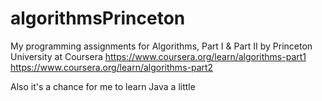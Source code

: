 # algorithmsPrinceton
My programming assignments for Algorithms, Part I & Part II by Princeton University at Coursera
https://www.coursera.org/learn/algorithms-part1
https://www.coursera.org/learn/algorithms-part2

Also it's a chance for me to learn Java a little
